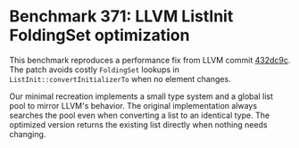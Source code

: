 # Benchmark 371: LLVM ListInit FoldingSet optimization

This benchmark reproduces a performance fix from LLVM commit [432dc9c](https://github.com/llvm/llvm-project/commit/432dc9cc78c0be0092b123d36fca7893484d1b79). The patch avoids costly `FoldingSet` lookups in `ListInit::convertInitializerTo` when no element changes.

Our minimal recreation implements a small type system and a global list pool to mirror LLVM's behavior. The original implementation always searches the pool even when converting a list to an identical type. The optimized version returns the existing list directly when nothing needs changing.
